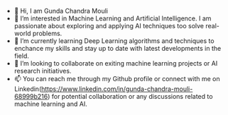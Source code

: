 - 👋 Hi, I am Gunda Chandra Mouli
- 👀 I’m interested in Machine Learning and Artificial Intelligence. I am passionate about exploring and applying AI techniques too solve real-world problems.
- 🌱 I’m currently learning Deep Learning algorithms and techniques to enchance my skills and stay up to date with latest developments in the field.
- 💞️ I’m looking to collaborate on exiting machine learning projects or AI research initiatives.
- 📫 You can reach me through my Github profile or connect with me on Linkedin(https://www.linkedin.com/in/gunda-chandra-mouli-68999b216) for potential collaboration or any discussions related to machine learning and AI.

<!---
chandra34/chandra34 is a ✨ special ✨ repository because its `README.md` (this file) appears on your GitHub profile.
You can click the Preview link to take a look at your changes.
--->
